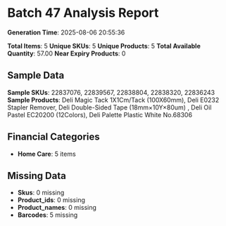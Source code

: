 # Batch 47 Analysis Report

**Generation Time**: 2025-08-06 20:55:36

**Total Items**: 5
**Unique SKUs**: 5
**Unique Products**: 5
**Total Available Quantity**: 57.00
**Near Expiry Products**: 0

## Sample Data
**Sample SKUs**: 22837076, 22839567, 22838804, 22838320, 22836243
**Sample Products**: Deli Magic Tack 1X1Cm/Tack (100X60mm), Deli E0232 Stapler Remover, Deli Double-Sided Tape (18mm×10Y×80um)   , Deli Oil Pastel EC20200 (12Colors), Deli Palette Plastic White No.68306 

## Financial Categories
- **Home Care**: 5 items

## Missing Data
- **Skus**: 0 missing
- **Product_ids**: 0 missing
- **Product_names**: 0 missing
- **Barcodes**: 5 missing
